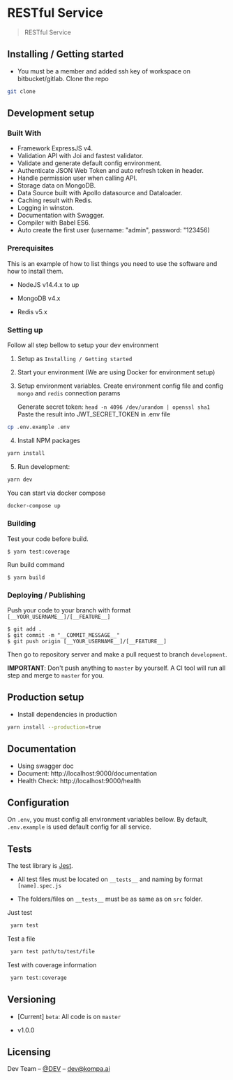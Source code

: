 # RESTful Service

> RESTful Service

<!-- GETTING STARTED -->

## Installing / Getting started

- You must be a member and added ssh key of workspace on bitbucket/gitlab. Clone the repo

```sh
git clone
```

## Development setup

### Built With

- Framework ExpressJS v4.
- Validation API with Joi and fastest validator.
- Validate and generate default config environment.
- Authenticate JSON Web Token and auto refresh token in header.
- Handle permission user when calling API.
- Storage data on MongoDB.
- Data Source built with Apollo datasource and Dataloader.
- Caching result with Redis.
- Logging in winston.
- Documentation with Swagger.
- Compiler with Babel ES6.
- Auto create the first user (username: "admin", password: "123456)

### Prerequisites

This is an example of how to list things you need to use the software and how to install them.

- NodeJS v14.4.x to up

- MongoDB v4.x

- Redis v5.x

### Setting up

Follow all step bellow to setup your dev environment

1. Setup as `Installing / Getting started`

2. Start your environment (We are using Docker for environment setup)

3. Setup environment variables.
   Create environment config file and config `mongo` and `redis` connection params

   Generate secret token: `head -n 4096 /dev/urandom | openssl sha1`
   Paste the result into JWT_SECRET_TOKEN in .env file

```sh
cp .env.example .env
```

4. Install NPM packages

```sh
yarn install
```

5. Run development:

```sh
yarn dev
```

You can start via docker compose

```sh
docker-compose up
```

### Building

Test your code before build.

```shell
$ yarn test:coverage
```

Run build command

```shell
$ yarn build
```

### Deploying / Publishing

Push your code to your branch with format `[__YOUR_USERNAME__]/[__FEATURE__]`

```shell
$ git add .
$ git commit -m "__COMMIT_MESSAGE__"
$ git push origin [__YOUR_USERNAME__]/[__FEATURE__]
```

Then go to repository server and make a pull request to branch `development`.

**IMPORTANT**: Don't push anything to `master` by yourself. A CI tool will run all step and merge to `master` for you.

## Production setup

- Install dependencies in production

```sh
yarn install --production=true
```

## Documentation

- Using swagger doc
- Document: http://localhost:9000/documentation
- Health Check: http://localhost:9000/health

## Configuration

On `.env`, you must config all environment variables bellow. By default, `.env.example` is used default config for all service.

## Tests

The test library is [Jest](https://github.com/facebook/jest).

- All test files must be located on `__tests__` and naming by format `[name].spec.js`

- The folders/files on `__tests__` must be as same as on `src` folder.

Just test

```sh
 yarn test
```

Test a file

```sh
 yarn test path/to/test/file
```

Test with coverage information

```sh
 yarn test:coverage
```

## Versioning

- [Current] `beta`: All code is on `master`

- v1.0.0

## Licensing

Dev Team – [@DEV](dev@kompa.ai) – dev@kompa.ai
